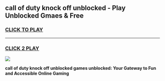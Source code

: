 
## call of duty knock off unblocked - Play Unblocked Gmaes & Free
<h3>
<a href="https://news.freeplayer.one?title=call_of_duty_knock_off_unblocked&ref=23F">CLICK TO PLAY</a></h3>
<hr>

<h3>
<a href="https://news.freeplayer.one?title=call_of_duty_knock_off_unblocked&ref=23F">CLICK 2 PLAY</a>
  
</h3>

<a href="https://news.freeplayer.one?title=call_of_duty_knock_off_unblocked&ref=23F/"><img src="https://clearcache.store/games.png"></a>


**call of duty knock off unblocked games unblocked: Your Gateway to Fun and Accessible Online Gaming**
